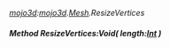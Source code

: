 _[mojo3d](../../modules/mojo3d/mojo3d-module.md):[mojo3d](../../modules/mojo3d/mojo3d-module.md).[Mesh](../../modules/mojo3d/mojo3d-mesh.md).ResizeVertices_
##### Method ResizeVertices:Void( length:[Int](../../modules/wonkey/wonkey-types-int.md) )
